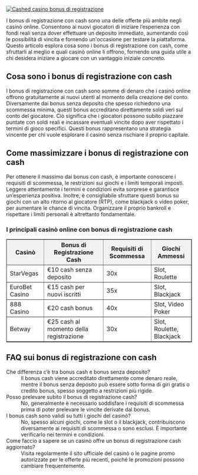 [![Cashed casino bonus di registrazione](https://123-caf.pages.dev/gitsignup.png)](https://vrmoo.ru/Bt82HjjY)

<div>   <p>I bonus di registrazione con cash sono una delle offerte più ambite negli casinò online. Consentono ai nuovi giocatori di iniziare l’esperienza con fondi reali senza dover effettuare un deposito immediato, aumentando così le possibilità di vincita e fornendo un'occasione per testare la piattaforma. Questo articolo esplora cosa sono i bonus di registrazione con cash, come sfruttarli al meglio e quali casinò online li offrono, fornendo una guida utile a chi desidera iniziare a giocare con un vantaggio iniziale concreto.</p>    <h2>Cosa sono i bonus di registrazione con cash</h2>   <p>I bonus di registrazione con cash sono somme di denaro che i casinò online offrono gratuitamente ai nuovi utenti al momento della creazione del conto. Diversamente dai bonus senza deposito che spesso richiedono una scommessa minima, questi bonus accreditano direttamente soldi veri sul conto del giocatore. Ciò significa che i giocatori possono subito piazzare puntate con soldi reali e incassare eventuali vincite dopo aver rispettato i termini di gioco specifici. Questi bonus rappresentano una strategia vincente per chi vuole esplorare il casinò senza rischiare il proprio capitale.</p>    <h2>Come massimizzare i bonus di registrazione con cash</h2>   <p>Per ottenere il massimo dai bonus con cash, è importante conoscere i requisiti di scommessa, le restrizioni sui giochi e i limiti temporali imposti. Leggere attentamente i termini e condizioni evita sorprese e garantisce un’esperienza positiva. Inoltre, è consigliabile sfruttare questi bonus su giochi con un alto ritorno al giocatore (RTP), come blackjack o video poker, per aumentare le chance di vincita. Organizzare il proprio bankroll e rispettare i limiti personali è altrettanto fondamentale.</p>    <h3>I principali casinò online con bonus di registrazione cash</h3>   <table border="1" cellpadding="8" cellspacing="0" style="border-collapse: collapse; width: 100%;">   <thead>   <tr style="background-color: #f2f2f2;">   <th>Casinò</th>   <th>Bonus di Registrazione Cash</th>   <th>Requisiti di Scommessa</th>   <th>Giochi Ammessi</th>   </tr>   </thead>   <tbody>   <tr>   <td>StarVegas</td>   <td>€10 cash senza deposito</td>   <td>30x</td>   <td>Slot, Roulette</td>   </tr>   <tr>   <td>EuroBet Casino</td>   <td>€15 cash per nuovi iscritti</td>   <td>35x</td>   <td>Slot, Blackjack</td>   </tr>   <tr>   <td>888 Casino</td>   <td>€20 cash bonus</td>   <td>40x</td>   <td>Slot, Video Poker</td>   </tr>   <tr>   <td>Betway</td>   <td>€25 cash al momento della registrazione</td>   <td>30x</td>   <td>Slot, Roulette, Blackjack</td>   </tr>   </tbody>   </table>    <h2>FAQ sui bonus di registrazione con cash</h2>   <dl>   <dt>Che differenza c’è tra bonus cash e bonus senza deposito?</dt>   <dd>Il bonus cash viene accreditato direttamente come denaro reale, mentre il bonus senza deposito può essere sotto forma di giri gratis o credito bonus, spesso soggetto a restrizioni più rigide.</dd>    <dt>Posso prelevare subito il bonus di registrazione cash?</dt>   <dd>No, generalmente è necessario soddisfare i requisiti di scommessa prima di poter prelevare le vincite derivate dal bonus.</dd>    <dt>I bonus cash sono validi su tutti i giochi del casinò?</dt>   <dd>No, spesso alcuni giochi, come le slot o il blackjack, contribuiscono diversamente ai requisiti di scommessa o sono esclusi. È importante verificarlo nei termini e condizioni.</dd>    <dt>Come faccio a sapere se un casinò offre un bonus di registrazione cash aggiornato?</dt>   <dd>Visita regolarmente il sito ufficiale del casinò o le pagine promo autorizzate per le offerte più recenti, poiché le promozioni possono cambiare frequentemente.</dd>   </dl>   </div>